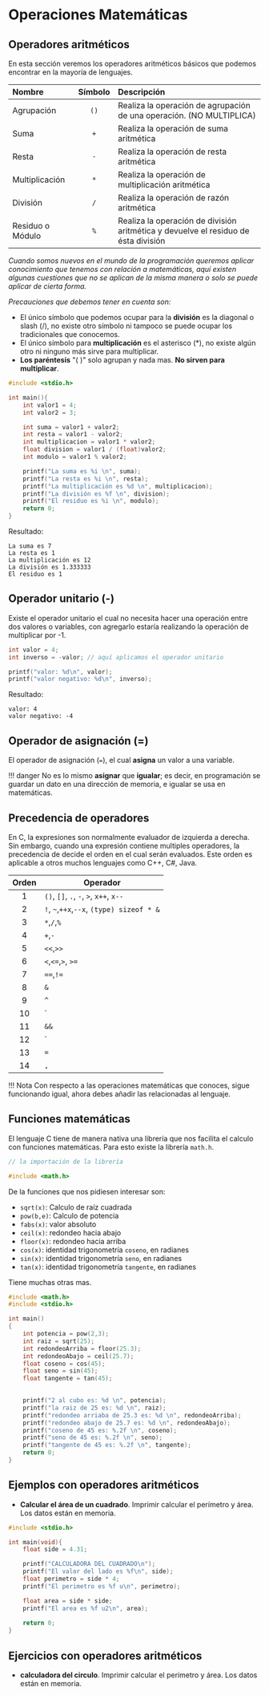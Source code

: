# Operaciones Matemáticas

## Operadores aritméticos

En esta sección veremos los operadores aritméticos básicos que podemos encontrar en la mayoría de lenguajes.

| Nombre           | Símbolo | Descripción                                                                        |
| :--------------- | :-----: | :--------------------------------------------------------------------------------- |
| Agrupación       |    `()`   | Realiza la operación de agrupación de una operación. (NO MULTIPLICA)              |
| Suma             |    `+`    | Realiza la operación de suma aritmética                                            |
| Resta            |    `-`    | Realiza la operación de resta aritmética                                           |
| Multiplicación   |    `*`    | Realiza la operación de multiplicación aritmética                                  |
| División         |    `/`    | Realiza la operación de razón aritmética                                           |
| Residuo o Módulo |    `%`    | Realiza la operación de división aritmética y devuelve el residuo de ésta división |

*Cuando somos nuevos en el mundo de la programación queremos aplicar conocimiento que tenemos con relación a matemáticas, aquí existen algunas cuestiones que no se aplican de la misma manera o solo se puede aplicar de cierta forma.*

*Precauciones que debemos tener en cuenta son:*

- El único símbolo que podemos ocupar para la **división** es la diagonal o slash (/), no existe otro símbolo ni tampoco se puede ocupar los tradicionales que conocemos.
- El único símbolo para **multiplicación** es el asterisco (\*), no existe algún otro ni ninguno más sirve para multiplicar.
- **Los paréntesis** "( )" solo agrupan y nada mas. **No sirven para multiplicar**.

```c
#include <stdio.h>

int main(){
    int valor1 = 4;
    int valor2 = 3;

    int suma = valor1 + valor2;
    int resta = valor1 - valor2;
    int multiplicacion = valor1 * valor2;
    float division = valor1 / (float)valor2;
    int modulo = valor1 % valor2;

    printf("La suma es %i \n", suma);
    printf("La resta es %i \n", resta);
    printf("La multiplicación es %d \n", multiplicacion);
    printf("La división es %f \n", division);
    printf("El residuo es %i \n", modulo);
    return 0;
}
```

Resultado:

```
La suma es 7 
La resta es 1 
La multiplicación es 12 
La división es 1.333333 
El residuo es 1 
```

## Operador unitario (-)

Existe el operador unitario el cual no necesita hacer una operación entre dos valores o variables, con agregarlo estaría realizando la operación de multiplicar por -1.

```c
int valor = 4;
int inverso = -valor; // aquí aplicamos el operador unitario

printf("valor: %d\n", valor);
printf("valor negativo: %d\n", inverso);
```

Resultado:

```
valor: 4
valor negativo: -4
```

## Operador de asignación (=)

El operador de asignación (`=`), el cual **asigna** un valor a una variable.

!!! danger
    No es lo mismo **asignar** que **igualar**; es decir, en programación se guardar un dato en una dirección de memoria, e igualar se usa en matemáticas.

## Precedencia de operadores

En C, la expresiones son normalmente evaluador de izquierda a derecha. Sin embargo, cuando una expresión contiene multiples operadores, la precedencia de decide el orden en el cual serán evaluados. Este orden es aplicable a otros muchos lenguajes como C++, C#, Java.

| Orden | Operador                                  |
| :---: | ----------------------------------------- |
|   1   | `()`, `[]`, `.`, `-`, `>`, `x++`, `x--`   |
|   2   | `!`, `~`,`++x`,`--x`, `(type) sizeof * &` |
|   3   | `*`,`/`,`%`                               |
|   4   | `+`,`-`                                   |
|   5   | `<<`,`>>`                                 |
|   6   | `<`,`<=`,`>`, `>=`                        |
|   7   | `==`,`!=`                                 |
|   8   | `&`                                       |
|   9   | `^`                                       |
|  10   | `|`                                       |
|  11   | `&&`                                      |
|  12   | `|| `                                     |
|  13   | `=`                                       |
|  14   | `,`                                       |

!!! Nota
    Con respecto a las operaciones matemáticas que conoces, sigue funcionando igual, ahora debes añadir las relacionadas al lenguaje.

## Funciones matemáticas

El lenguaje C tiene de manera nativa una librería que nos facilita el calculo con funciones matemáticas. Para esto existe la librería `math.h`.

```c
// la importación de la librería

#include <math.h>
```

De la funciones que nos pidiesen interesar son:

- `sqrt(x)`: Calculo de raíz cuadrada
- `pow(b,e)`: Calculo de potencia
- `fabs(x)`: valor absoluto
- `ceil(x)`: redondeo hacia abajo
- `floor(x)`: redondeo hacia arriba
- `cos(x)`: identidad trigonometría `coseno`, en radianes
- `sin(x)`: identidad trigonometría `seno`, en radianes
- `tan(x)`: identidad trigonometría `tangente`, en radianes

Tiene muchas otras mas.

```c
#include <math.h>
#include <stdio.h>

int main()
{
    int potencia = pow(2,3);
    int raiz = sqrt(25);
    int redondeoArriba = floor(25.3);
    int redondeoAbajo = ceil(25.7);
    float coseno = cos(45);
    float seno = sin(45);
    float tangente = tan(45);

    
    printf("2 al cubo es: %d \n", potencia);
    printf("la raiz de 25 es: %d \n", raiz);
    printf("redondeo arriaba de 25.3 es: %d \n", redondeoArriba);
    printf("redondeo abajo de 25.7 es: %d \n", redondeoAbajo);
    printf("coseno de 45 es: %.2f \n", coseno);
    printf("seno de 45 es: %.2f \n", seno);
    printf("tangente de 45 es: %.2f \n", tangente);
    return 0;
}

```

## Ejemplos con operadores aritméticos

- **Calcular el área de un cuadrado**. Imprimir calcular el perímetro y área. Los datos están en memoria.

```c
#include <stdio.h>

int main(void){
    float side = 4.31;

    printf("CALCULADORA DEL CUADRADO\n");
    printf("El valor del lado es %f\n", side);
    float perimetro = side * 4;
    printf("El perimetro es %f u\n", perimetro);

    float area = side * side;
    printf("El area es %f u2\n", area);
    
    return 0;
}
```

## Ejercicios con operadores aritméticos

- **calculadora del circulo**. Imprimir calcular el perímetro y área. Los datos están en memoria.
